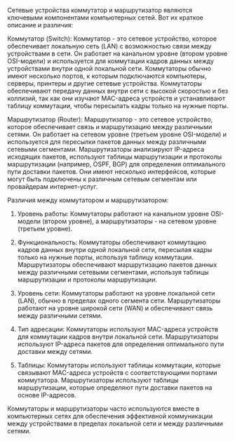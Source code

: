 Сетевые устройства коммутатор и маршрутизатор являются ключевыми компонентами компьютерных сетей. Вот их краткое описание и различия:

Коммутатор (Switch):
Коммутатор - это сетевое устройство, которое обеспечивает локальную сеть (LAN) с возможностью связи между устройствами в сети. Он работает на канальном уровне (втором уровне OSI-модели) и используется для коммутации кадров данных между устройствами внутри одной локальной сети. Коммутаторы обычно имеют несколько портов, к которым подключаются компьютеры, серверы, принтеры и другие сетевые устройства. Коммутаторы обеспечивают передачу данных внутри сети с высокой скоростью и без коллизий, так как они изучают MAC-адреса устройств и устанавливают таблицу коммутации, чтобы пересылать кадры только на нужные порты.

Маршрутизатор (Router):
Маршрутизатор - это сетевое устройство, которое обеспечивает связь и маршрутизацию между различными сетями. Он работает на сетевом уровне (третьем уровне OSI-модели) и используется для пересылки пакетов данных между различными сетевыми сегментами. Маршрутизаторы анализируют IP-адреса исходящих пакетов, используют таблицы маршрутизации и протоколы маршрутизации (например, OSPF, BGP) для определения оптимального пути доставки пакетов. Они имеют несколько интерфейсов, которые могут быть подключены к различным сетевым сегментам или провайдерам интернет-услуг.

Различия между коммутатором и маршрутизатором:

1. Уровень работы: Коммутаторы работают на канальном уровне OSI-модели (втором уровне), а маршрутизаторы - на сетевом уровне (третьем уровне).

2. Функциональность: Коммутаторы обеспечивают коммутацию кадров данных внутри одной локальной сети, пересылая кадры только на нужные порты, используя таблицу коммутации. Маршрутизаторы обеспечивают маршрутизацию пакетов данных между различными сетевыми сегментами, используя таблицы маршрутизации и протоколы маршрутизации.

3. Уровень сети: Коммутаторы работают на уровне локальной сети (LAN), обычно в пределах одного сегмента сети. Маршрутизаторы работают на уровне широкой сети (WAN) и обеспечивают связь между различными сетями.

4. Тип адресации: Коммутаторы используют MAC-адреса устройств для коммутации кадров внутри локальной сети. Маршрутизаторы используют IP-адреса пакетов для определения оптимального пути доставки между сетями.

5. Таблицы: Коммутаторы используют таблицы коммутации, которые связывают MAC-адреса устройств с соответствующими портами коммутатора. Маршрутизаторы используют таблицы маршрутизации, которые определяют пути доставки пакетов на основе IP-адресов.

Коммутаторы и маршрутизаторы часто используются вместе в компьютерных сетях для обеспечения эффективной коммуникации между устройствами в пределах локальной сети и между различными сетями.